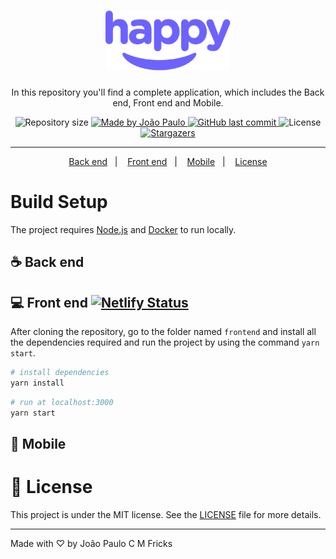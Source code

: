 <h1 align="center">
  <img alt="Happy" title="Happy" src=".github/logo-v2--purple.svg" width="200" />
</h1>

<p align="center">In this repository you'll find a complete application, which includes the Back end, Front end and Mobile.</p>

<p align="center">	
  <img alt="Repository size" src="https://img.shields.io/github/repo-size/jpcmf/Happy">

  <a href="https://www.linkedin.com/in/joaopaulo80/">
    <img alt="Made by João Paulo" src="https://img.shields.io/badge/made%20by-João Paulo-%2304D361">  
  </a>

  <a href="https://github.com/jpcmf/Happy/commits/main">
    <img alt="GitHub last commit" src="https://img.shields.io/github/last-commit/jpcmf/Happy">
  </a>

  <img alt="License" src="https://img.shields.io/badge/license-MIT-brightgreen">
   <a href="https://github.com/DanielObara/NLW-3.0/stargazers">
    <img alt="Stargazers" src="https://img.shields.io/github/stars/jpcmf/Happy?style=social">
  </a>
</p>

<hr/>

<p align="center">
  <a href="#coffee-back-end">Back end</a>&nbsp;&nbsp;&nbsp;|&nbsp;&nbsp;&nbsp;
  <a href="#computer-front-end">Front end</a>&nbsp;&nbsp;&nbsp;|&nbsp;&nbsp;&nbsp;
  <a href="#iphone-mobile">Mobile</a>&nbsp;&nbsp;&nbsp;|&nbsp;&nbsp;&nbsp;
  <a href="#memo-license">License</a>
</p>

# Build Setup

The project requires [Node.js](https://nodejs.org/) and [Docker](https://docs.docker.com/install/) to run locally.

## ☕ Back end

## 💻 Front end [![Netlify Status](https://api.netlify.com/api/v1/badges/71fc5e42-ac2a-4a45-a9ff-17c2886db1c1/deploy-status)](https://app.netlify.com/sites/happy-happy/deploys)

After cloning the repository, go to the folder named `frontend` and install all the dependencies required and run the project by using the command `yarn start`.

```bash
# install dependencies
yarn install
```

```bash
# run at localhost:3000
yarn start
```

## 📱 Mobile

# :memo: License

This project is under the MIT license. See the [LICENSE](LICENSE.md) file for more details.

---

Made with ♡ by João Paulo C M Fricks
